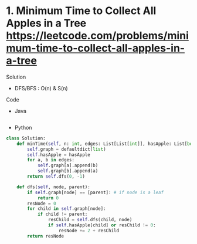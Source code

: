 # 1. Minimum Time to Collect All Apples in a Tree https://leetcode.com/problems/minimum-time-to-collect-all-apples-in-a-tree

Solution

- DFS/BFS : O(n) & S(n)

Code

- Java

```java

```

- Python

```python
class Solution:
    def minTime(self, n: int, edges: List[List[int]], hasApple: List[bool]) -> int:
        self.graph = defaultdict(list)
        self.hasApple = hasApple
        for a, b in edges:
            self.graph[a].append(b)
            self.graph[b].append(a)
        return self.dfs(0, -1)

    def dfs(self, node, parent):
        if self.graph[node] == [parent]: # if node is a leaf
            return 0
        resNode = 0
        for child in self.graph[node]:
            if child != parent:
                resChild = self.dfs(child, node)
                if self.hasApple[child] or resChild != 0:
                    resNode += 2 + resChild
        return resNode
```